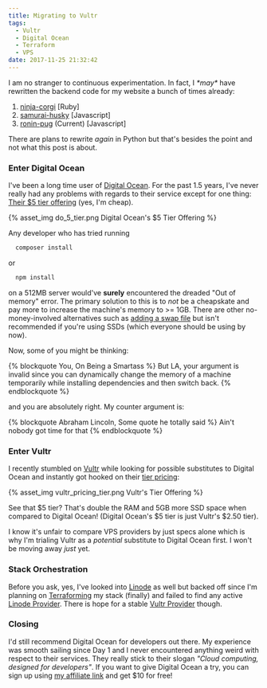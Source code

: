 ```yaml
---
title: Migrating to Vultr
tags:
  - Vultr
  - Digital Ocean
  - Terraform
  - VPS
date: 2017-11-25 21:32:42
---
```



I am no stranger to continuous experimentation. In fact, I _&ast;may&ast;_ have rewritten the backend code for my website a bunch of times already:

1. [ninja-corgi](https://github.com/teh-username/ninja-corgi) [Ruby]
2. [samurai-husky](https://github.com/teh-username/samurai-husky) [Javascript]
3. [ronin-pug](https://github.com/teh-username/ronin-pug) (Current) [Javascript]

There are plans to rewrite _again_ in Python but that's besides the point and not what this post is about.

### Enter Digital Ocean

I've been a long time user of [Digital Ocean](https://www.digitalocean.com). For the past 1.5 years, I've never really had any problems with regards to their service except for one thing: [Their $5 tier offering](https://www.digitalocean.com/pricing/) (yes, I'm cheap).

{% asset_img do_5_tier.png Digital Ocean&apos;s $5 Tier Offering %}

Any developer who has tried running

``` bash
  composer install
```

or

``` bash
  npm install
```

on a 512MB server would've **surely** encountered the dreaded "Out of memory" error. The primary solution to this is to *not* be a cheapskate and pay more to increase the machine's memory to >= 1GB. There are other no-money-involved alternatives such as [adding a swap file](https://www.digitalocean.com/community/tutorials/how-to-add-swap-space-on-ubuntu-16-04) but isn't recommended if you're using SSDs (which everyone should be using by now).

Now, some of you might be thinking:

{% blockquote You, On Being a Smartass %}
  But LA, your argument is invalid since you can dynamically change the memory of a machine temporarily while installing dependencies and then switch back.
{% endblockquote %}

and you are absolutely right. My counter argument is:

{% blockquote Abraham Lincoln, Some quote he totally said %}
  Ain't nobody got time for that
{% endblockquote %}

### Enter Vultr

I recently stumbled on [Vultr](https://www.vultr.com/) while looking for possible substitutes to Digital Ocean and instantly got hooked on their [tier pricing](https://www.vultr.com/pricing/):

{% asset_img vultr_pricing_tier.png Vultr&apos;s Tier Offering %}

See that $5 tier? That's double the RAM and 5GB more SSD space when compared to Digital Ocean! (Digital Ocean's $5 tier is just Vultr's $2.50 tier).

I know it's unfair to compare VPS providers by just specs alone which is why I'm trialing Vultr as a _potential_ substitute to Digital Ocean first. I won't be moving away _just_ yet.

### Stack Orchestration

Before you ask, yes, I've looked into [Linode](https://www.linode.com/) as well but backed off since I'm planning on [Terraforming](https://www.terraform.io) my stack (finally) and failed to find any active [Linode Provider](https://github.com/search?utf8=%E2%9C%93&q=linode+terraform&type=). There is hope for a stable [Vultr Provider](https://github.com/search?utf8=%E2%9C%93&q=vultr+terraform&type=) though.

### Closing

I'd still recommend Digital Ocean for developers out there. My experience was smooth sailing since Day 1 and I never encountered anything weird with respect to their services. They really stick to their slogan _"Cloud computing, designed for developers"_. If you want to give Digital Ocean a try, you can sign up using [my affiliate link](https://m.do.co/c/c50b388b7afb) and get $10 for free!
